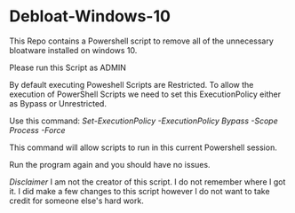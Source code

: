 # Debloat-Windows-10
This Repo contains a Powershell script to remove all of the unnecessary bloatware installed on windows 10.

Please run this Script as ADMIN


By default executing Poweshell Scripts are Restricted. To allow the execution of PowerShell Scripts we need to set this ExecutionPolicy either as Bypass or Unrestricted. 

Use this command: <em>Set-ExecutionPolicy -ExecutionPolicy Bypass -Scope Process -Force</em>

This command will allow scripts to run in this current Powershell session. 

Run the program again and you should have no issues.






*Disclaimer* I am not the creator of this script. I do not remember where I got it. I did make a few changes to this script however I do not want to take credit for someone else's hard work.




